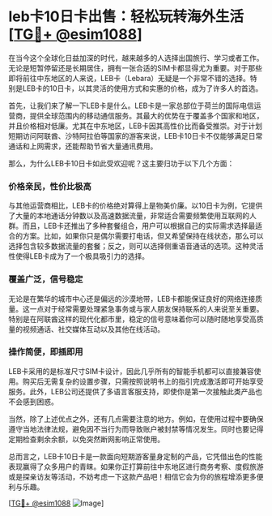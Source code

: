 # leb卡10日卡出售：轻松玩转海外生活[[TG💪+ @esim1088](https://t.me/s/esim1088)]

在当今这个全球化日益加深的时代，越来越多的人选择出国旅行、学习或者工作。无论是短暂停留还是长期居住，拥有一张合适的SIM卡都显得尤为重要。对于那些即将前往中东地区的人来说，LEB卡（Lebara）无疑是一个非常不错的选择。特别是LEB卡的10日卡，以其灵活的使用方式和实惠的价格，成为了许多人的首选。

首先，让我们来了解一下LEB卡是什么。LEB卡是一家总部位于荷兰的国际电信运营商，提供全球范围内的移动通信服务。其最大的优势在于覆盖多个国家和地区，并且价格相对低廉。尤其在中东地区，LEB卡因其高性价比而备受推崇。对于计划短期访问阿联酋、沙特阿拉伯等国家的游客来说，LEB卡10日卡不仅能够满足日常通话和上网需求，还能帮助节省大量通讯费用。

那么，为什么LEB卡10日卡如此受欢迎呢？这主要归功于以下几个方面：

### **价格亲民，性价比极高**

与其他运营商相比，LEB卡的价格绝对算得上是物美价廉。以10日卡为例，它提供了大量的本地通话分钟数以及高速数据流量，非常适合需要频繁使用互联网的人群。而且，LEB卡还推出了多种套餐组合，用户可以根据自己的实际需求选择最适合的方案。比如，如果你只是偶尔需要打电话，但又希望保持在线状态，那么可以选择包含较多数据流量的套餐；反之，则可以选择侧重语音通话的选项。这种灵活性使得LEB卡成为了一个极具吸引力的选择。

### **覆盖广泛，信号稳定**

无论是在繁华的城市中心还是偏远的沙漠地带，LEB卡都能保证良好的网络连接质量。这一点对于经常需要处理紧急事务或与家人朋友保持联系的人来说至关重要。特别是在阿联酋这样的现代化都市里，稳定的信号意味着你可以随时随地享受高质量的视频通话、社交媒体互动以及其他在线活动。

### **操作简便，即插即用**

LEB卡采用的是标准尺寸SIM卡设计，因此几乎所有的智能手机都可以直接兼容使用。购买后无需复杂的设置步骤，只需按照说明书上的指引完成激活即可开始享受服务。此外，LEB公司还提供了多语言客服支持，即使你是第一次接触此类产品也不会感到困惑。

当然，除了上述优点之外，还有几点需要注意的地方。例如，在使用过程中要确保遵守当地法律法规，避免因不当行为而导致账户被封禁等情况发生。同时也要记得定期检查剩余余额，以免突然断网影响正常使用。

总而言之，LEB卡10日卡是一款面向短期游客量身定制的产品，它凭借出色的性能表现赢得了众多用户的青睐。如果你正打算前往中东地区进行商务考察、度假旅游或是探亲访友等活动，不妨考虑一下这款产品吧！相信它会为你的旅程增添更多便利与乐趣。

[[TG💪+ @esim1088](https://t.me/s/esim1088) ![Image](https://i.postimg.cc/4NQfJmqS/Snipaste-2025-05-13-00-14-12.png)]